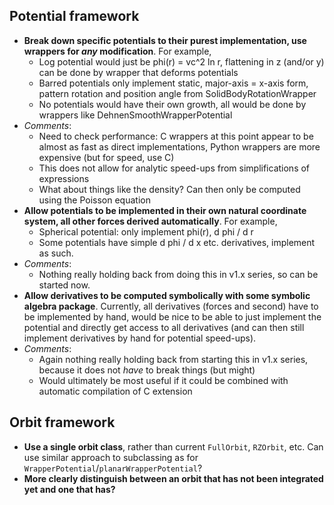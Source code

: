 ## Potential framework

* **Break down specific potentials to their purest implementation, use wrappers for *any* modification**. For example,
  * Log potential would just be phi(r) = vc^2 ln r, flattening in z (and/or y) can be done by wrapper that deforms potentials
  * Barred potentials only implement static, major-axis = x-axis form, pattern rotation and position angle from SolidBodyRotationWrapper
  * No potentials would have their own growth, all would be done by wrappers like DehnenSmoothWrapperPotential
* _Comments_:
  * Need to check performance: C wrappers at this point appear to be almost as fast as direct implementations, Python wrappers are more expensive (but for speed, use C)
  * This does not allow for analytic speed-ups from simplifications of expressions
  * What about things like the density? Can then only be computed using the Poisson equation
* **Allow potentials to be implemented in their own natural coordinate system, all other forces derived automatically**. For example,
  * Spherical potential: only implement phi(r), d phi / d r
  * Some potentials have simple d phi / d x etc. derivatives, implement as such.
* _Comments_:
  * Nothing really holding back from doing this in v1.x series, so can be started now.
* **Allow derivatives to be computed symbolically with some symbolic algebra package**. Currently, all derivatives (forces and second) have to be implemented by hand, would be nice to be able to just implement the potential and directly get access to all derivatives (and can then still implement derivatives by hand for potential speed-ups). 
* _Comments_:
  * Again nothing really holding back from starting this in v1.x series, because it does not _have_ to break things (but might)
  * Would ultimately be most useful if it could be combined with automatic compilation of C extension

## Orbit framework

* **Use a single orbit class**, rather than current ``FullOrbit``, ``RZOrbit``, etc. Can use similar approach to subclassing as for ``WrapperPotential``/``planarWrapperPotential``?
* **More clearly distinguish between an orbit that has not been integrated yet and one that has?**